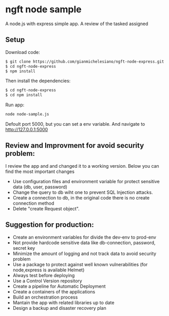# ngft node sample
A node.js with express simple app. A review of the tasked assigned

## Setup

Download code:

```sh
$ git clone https://github.com/gianmichelesiano/ngft-node-express.git
$ cd ngft-node-express
$ npm install
```

Then install the dependencies:

```sh
$ cd ngft-node-express
$ cd npm install
```

Run app:
```sh
node node-sample.js
```
Defoult port 5000, but you can set a env variable.
And navigate to http://127.0.0.1:5000

## Review and Improvment for avoid security problem:
I review the app and and changed it to a working version. Below you can find the most important changes  
- Use configuration files and environment variable for protect sensitive data (db, user, password)  
- Change the query to db wiht one to prevent SQL Injection attacks.
- Create a connection to db, in the original code there is no create connection method
- Delete "create Request object". 

## Suggestion for production:
- Create an environment variables for divide the dev-env to prod-env
- Not provide hardcode sensitive data like db-connection, password, secret key
- Minimize the amount of logging and not track data to avoid security problem
- Use a package to protect against well known vulnerabilities (for node,express is available Helmet)
- Always test before deploying
- Use a Control Version repository
- Create a pipeline for Automatic Deployment
- Create a containers of the applications
- Build an orchestration process 
- Mantain the app with related libraries up to date
- Design a backup and disaster recovery plan
